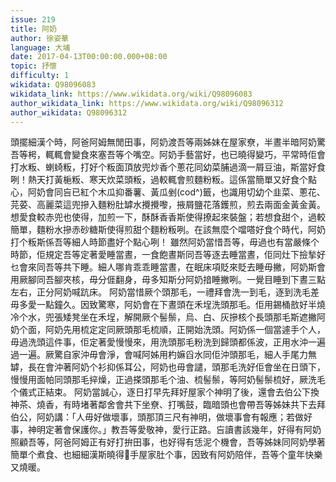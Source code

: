 ```yaml
---
issue: 219
title: 阿奶
author: 徐姿華
language: 大埔
date: 2017-04-13T00:00:00.000+08:00
topic: 抒懷
difficulty: 1
wikidata: Q98096083
wikidata_link: https://www.wikidata.org/wiki/Q98096083
author_wikidata_link: https://www.wikidata.org/wiki/Q98096312
author_wikidata: Q98096312
---
```

頭擺細漢个時，阿爸阿姆無閒田事，阿奶渡吾等兩姊妹在屋家尞，半晝半暗阿奶驚吾等枵，輒輒會變食來塞吾等个嘴空。阿奶手藝當好，也已曉得變巧，平常時佢會打水粄、蝲䗁粄，打好个粄面頂放兜炒香个蔥花同幼菜脯過滴一屑豆油，斯當好食咧！熱天打黃梔粄、寒天炊菜頭粄，過較輒會煎麵粉粄。這係當簡單又好食个點心，阿奶會同吂已紅个木瓜抑番薯、黃瓜剉(cod^)籤，也識用切幼个韭菜、蔥花、芫荽、高麗菜這兜摻入麵粉肚罅水攪攪嚟，掖屑鹽花落鑊煎，煎去兩面金黃金黃。想愛食較赤兜也使得，加煎一下，酥酥香香斯使得撩起來裝盤；若想食甜个，過較簡單，麵粉水摻赤砂糖斯使得煎甜个麵粉粄咧。在該無麼个噹嗒好食个時代，阿奶打个粄斯係吾等細人時節盡好个點心咧！
雖然阿奶當惜吾等，毋過也有當嚴條个時節，佢規定吾等定著愛睡當晝，一食飽晝斯同吾等逐去睡當晝，佢同灶下撿揫好乜會來同吾等共下睡。細人哪肯乖乖睡當晝，在眠床項貶來貶去睡毋撇，阿奶斯會用厥腳同吾腳夾核，毋分𠊎翻身，毋多知斯分阿奶揞睡撇咧。一覺目睡到下晝三點左右，正分阿奶喊䟘床。
阿奶當惜厥个頭那毛，一禮拜會洗一到毛，逐到洗毛差毋多愛一點鐘久。因致驚寒，阿奶會在下晝頭在禾埕洗頭那毛。佢用錫桶敨好半燒冷个水，兜張矮凳坐在禾埕，解開厥个髻鬃，烏、白、灰摻核个長頭那毛斯遮撇阿奶个面，阿奶先用梳定定同厥頭那毛梳順，正開始洗頭。阿奶係一個當遽手个人，毋過洗頭這件事，佢定著愛慢慢來，用洗頭那毛粉洗到歸頭都係波，正用水沖一遍過一遍。厥驚自家沖毋會淨，會喊阿姊用杓嫲舀水同佢沖頭那毛，細人手尾力無罅，長在會沖著阿奶个衫抑係耳公，阿奶也毋會譴，頭那毛洗好佢會坐在日頭下，慢慢用面帕同頭那毛捽燥，正過搽頭那毛个油、梳髻鬃，等阿奶髻鬃梳好，厥洗毛个儀式正結束。
阿奶當誠心，逐日打早先拜好屋家个神明了後，還會去伯公下換神茶、燒香，有時堵著鄰舍會共下坐尞、打嘴鼓，臨暗頭也會帶吾等姊妹共下去拜伯公，阿奶講：「人毋好做壞事，頭那頂三尺有神明，做壞事會有報應；若做好事，神明定著會保護你。」教吾等愛敬神，愛行正路。吂讀書該幾年，好得有阿奶照顧吾等，阿爸阿姆正有好打拚田事，也好得有恁泥个機會，吾等姊妹同阿奶學著簡單个煮食、也細細漢斯曉得𢯭手屋家肚个事，因致有阿奶陪伴，吾等个童年快樂又燒暖。